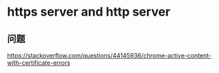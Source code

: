 # https server and http server

## 问题

https://stackoverflow.com/questions/44145936/chrome-active-content-with-certificate-errors
